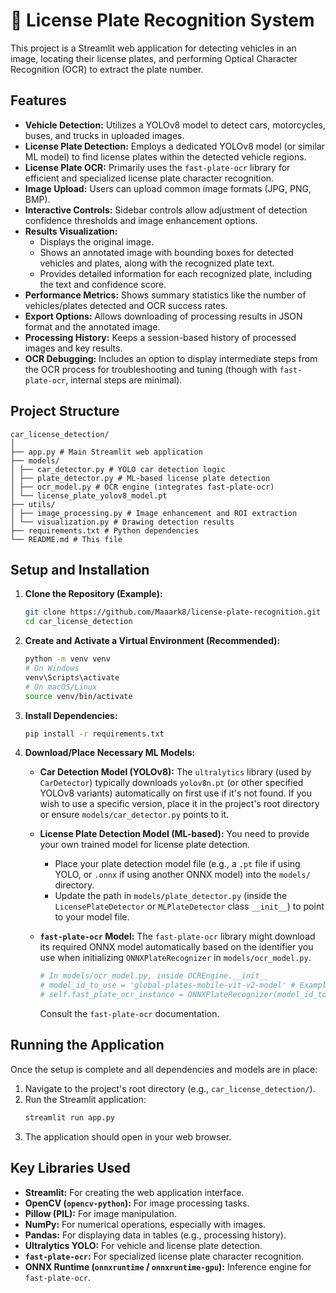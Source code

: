 # 🚗 License Plate Recognition System

This project is a Streamlit web application for detecting vehicles in an image, locating their license plates, and performing Optical Character Recognition (OCR) to extract the plate number.

## Features

*   **Vehicle Detection:** Utilizes a YOLOv8 model to detect cars, motorcycles, buses, and trucks in uploaded images.
*   **License Plate Detection:** Employs a dedicated YOLOv8 model (or similar ML model) to find license plates within the detected vehicle regions.
*   **License Plate OCR:** Primarily uses the `fast-plate-ocr` library for efficient and specialized license plate character recognition.
*   **Image Upload:** Users can upload common image formats (JPG, PNG, BMP).
*   **Interactive Controls:** Sidebar controls allow adjustment of detection confidence thresholds and image enhancement options.
*   **Results Visualization:**
    *   Displays the original image.
    *   Shows an annotated image with bounding boxes for detected vehicles and plates, along with the recognized plate text.
    *   Provides detailed information for each recognized plate, including the text and confidence score.
*   **Performance Metrics:** Shows summary statistics like the number of vehicles/plates detected and OCR success rates.
*   **Export Options:** Allows downloading of processing results in JSON format and the annotated image.
*   **Processing History:** Keeps a session-based history of processed images and key results.
*   **OCR Debugging:** Includes an option to display intermediate steps from the OCR process for troubleshooting and tuning (though with `fast-plate-ocr`, internal steps are minimal).

## Project Structure
```
car_license_detection/
│
├── app.py # Main Streamlit web application
├── models/
│ ├── car_detector.py # YOLO car detection logic
│ ├── plate_detector.py # ML-based license plate detection
│ ├── ocr_model.py # OCR engine (integrates fast-plate-ocr)
│ └── license_plate_yolov8_model.pt
├── utils/
│ ├── image_processing.py # Image enhancement and ROI extraction
│ └── visualization.py # Drawing detection results
├── requirements.txt # Python dependencies
└── README.md # This file
```

## Setup and Installation

1.  **Clone the Repository (Example):**
    ```bash
    git clone https://github.com/Maaark8/license-plate-recognition.git
    cd car_license_detection
    ```

2.  **Create and Activate a Virtual Environment (Recommended):**
    ```bash
    python -m venv venv
    # On Windows
    venv\Scripts\activate
    # On macOS/Linux
    source venv/bin/activate
    ```

3.  **Install Dependencies:**
    ```bash
    pip install -r requirements.txt
    ```

4.  **Download/Place Necessary ML Models:**

    *   **Car Detection Model (YOLOv8):**
        The `ultralytics` library (used by `CarDetector`) typically downloads `yolov8n.pt` (or other specified YOLOv8 variants) automatically on first use if it's not found. If you wish to use a specific version, place it in the project's root directory or ensure `models/car_detector.py` points to it.

    *   **License Plate Detection Model (ML-based):**
        You need to provide your own trained model for license plate detection.
        - Place your plate detection model file (e.g., a `.pt` file if using YOLO, or `.onnx` if using another ONNX model) into the `models/` directory.
        - Update the path in `models/plate_detector.py` (inside the `LicensePlateDetector` or `MLPlateDetector` class `__init__`) to point to your model file.

    *   **`fast-plate-ocr` Model:**
        The `fast-plate-ocr` library might download its required ONNX model automatically based on the identifier you use when initializing `ONNXPlateRecognizer` in `models/ocr_model.py`.
        ```python
        # In models/ocr_model.py, inside OCREngine.__init__
        # model_id_to_use = 'global-plates-mobile-vit-v2-model' # Example ID
        # self.fast_plate_ocr_instance = ONNXPlateRecognizer(model_id_to_use)
        ```
        Consult the `fast-plate-ocr` documentation.

## Running the Application

Once the setup is complete and all dependencies and models are in place:

1.  Navigate to the project's root directory (e.g., `car_license_detection/`).
2.  Run the Streamlit application:
    ```bash
    streamlit run app.py
    ```
3.  The application should open in your web browser.

## Key Libraries Used

*   **Streamlit:** For creating the web application interface.
*   **OpenCV (`opencv-python`):** For image processing tasks.
*   **Pillow (PIL):** For image manipulation.
*   **NumPy:** For numerical operations, especially with images.
*   **Pandas:** For displaying data in tables (e.g., processing history).
*   **Ultralytics YOLO:** For vehicle and license plate detection.
*   **`fast-plate-ocr`:** For specialized license plate character recognition.
*   **ONNX Runtime (`onnxruntime` / `onnxruntime-gpu`):** Inference engine for `fast-plate-ocr`.
